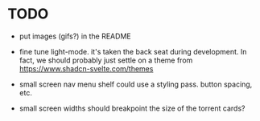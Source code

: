 # TODO

- put images (gifs?) in the README

- fine tune light-mode. it's taken the back seat during development. In fact, we
  should probably just settle on a theme from
  <https://www.shadcn-svelte.com/themes>

- small screen nav menu shelf could use a styling pass. button spacing, etc.

- small screen widths should breakpoint the size of the torrent cards?

